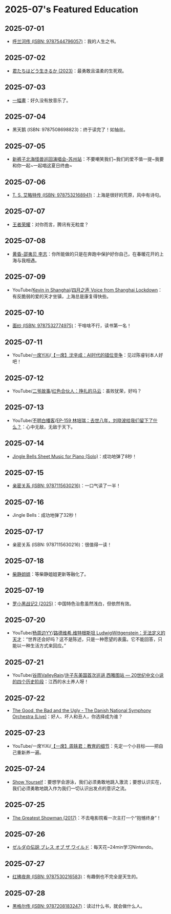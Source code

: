 # 2025-07's Featured Education

## 2025-07-01

- [呼兰河传 (ISBN: 9787544796057)](https://book.douban.com/subject/36350991/)：我的人生之书。

## 2025-07-02

- [君たちはどう生きるか (2023)](https://movie.douban.com/subject/26925611/)：最勇敢且温柔的生死观。

## 2025-07-03

- [一幅畫](https://youtu.be/NVx949129XE)：好久没有放音乐了。

## 2025-07-04

- 黑天鹅 (ISBN: 9787508698823)：终于读完了！如抽丝。

## 2025-07-05

- [新裤子北海怪兽巡回演唱会-苏州站](https://m.weibo.cn/status/5185190751115017)：不要嘲笑我们\~我们的爱不值一提\~我要和你一起\~一起唱这夏日终曲\~

## 2025-07-06

- [T. S. 艾略特传 (ISBN: 9787532168941)](https://book.douban.com/subject/30331839/)：上海是很好的荒原，风中有诗句。

## 2025-07-07

- [王者荣耀](https://pvp.qq.com/)：对你而言，腾讯有无粒度？

## 2025-07-08

- [黄昏-邵夷贝 李志](https://youtu.be/Bt2HimBjcR4)：你所能做的只是在奔跑中保护好你自己，在春暖花开的上海与我相遇。

## 2025-07-09

- YouTube/[Kevin in Shanghai](https://www.youtube.com/@KevininShanghai)/[四月之声 Voice from Shanghai Lockdown](https://youtu.be/38_thLXNHY8)：有反脆弱的爱的天才坐镇，上海总是康复得快些。

## 2025-07-10

- [面纱 (ISBN: 9787532774975)](https://book.douban.com/subject/27091030/)：干啥啥不行，读书第一名！

## 2025-07-11

- YouTube/[一席YiXi](https://www.youtube.com/@yixi2028)/[【一席】沈辛成：AI时代的错位竞争](https://youtu.be/uVjmBVJvP8s)：见过陈睿钊本人好吧！

## 2025-07-12

- YouTube/[二爷故事](https://www.youtube.com/@Tankman2020)/[红色合伙人：挣扎的马云](https://youtu.be/iyVsnPuukeg)：虽败犹荣，好吗？

## 2025-07-13

- YouTube/[不明白播客](https://www.youtube.com/@bumingbai)/[EP-159 林培瑞：去世八年，刘晓波给我们留下了什么？](https://youtu.be/MLvTi3z01vo)：心中无敌，无敌于天下。

## 2025-07-14

- [Jingle Bells Sheet Music for Piano (Solo)](https://musescore.com/caesar/jingle-bells)：成功地弹了8秒！

## 2025-07-15

- [亲密关系 (ISBN: 9787115630216)](https://book.douban.com/subject/36787449/)：一口气读了一半！

## 2025-07-16

- Jingle Bells：成功地弹了32秒！

## 2025-07-17

- 亲密关系 (ISBN: 9787115630216)：很值得一读！

## 2025-07-18

- [柴静姐姐](https://blog.sina.com.cn/s/articlelist_1219548027_0_1.html)：等柴静姐姐更新等融化了。

## 2025-07-19

- [罗小黑战记2 (2025)](https://movie.douban.com/subject/36448279/)：中国特色治愈虽然浅白，但依然有效。

## 2025-07-20

- YouTube/[杨周边YY](https://www.youtube.com/@YY0208)/[路德维希.维特根斯坦 LudwigWittgenstein：无法定义的天才](https://youtu.be/mi7k8tmHGDk)：“世界还会好吗？这不是陈述，只是一种愿望的表露。它不能回答，只能以一种生活方式来回应。”

## 2025-07-21

- YouTube/[谷雨ValleyRain](https://www.youtube.com/@ValleyRain2015)/[许子东美国首次巡讲 西雅图站 — 20世纪中文小说的四个历史阶段](https://youtu.be/8Isf-W1pMkk)：江西的水土养人呀！

## 2025-07-22

- [The Good, the Bad and the Ugly - The Danish National Symphony Orchestra (Live)](https://youtu.be/enuOArEfqGo)：好人、坏人和丑人，你选择成为谁？

## 2025-07-23

- YouTube/一席YiXi/[【一席】周轶君：教育的细节](https://youtu.be/gevH3h-5p6A)：先定一个小目标——把自己重新养一遍。

## 2025-07-24

- [Show Yourself](https://www.bilibili.com/video/BV1oh4y1Z72f/)：要想学会游泳，我们必须勇敢地跳入激流；要想认识实在，我们必须勇敢地跳入作为我们一切认识出发点的意识之流。

## 2025-07-25

- [The Greatest Showman (2017)](https://movie.douban.com/subject/3914513/)：不去电影院看一次主打一个“抱憾终身”！

## 2025-07-26

- [ゼルダの伝説 ブレス オブ ザ ワイルド](https://www.douban.com/game/26817171/)：每天花~24min学习Nintendo。

## 2025-07-27

- [红拂夜奔 (ISBN: 9787530216583)](https://book.douban.com/subject/37310812/)：有趣倒也不完全是天生的。

## 2025-07-28

- [黑格尔传 (ISBN: 9787208183247)](https://book.douban.com/subject/36423778/)：读过什么书，就会做什么人。
